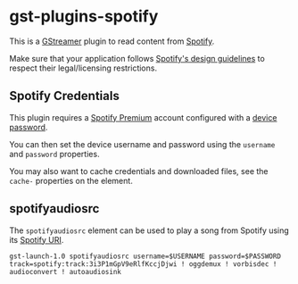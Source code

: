 # gst-plugins-spotify

This is a [GStreamer](https://gstreamer.freedesktop.org/) plugin to read content from
[Spotify](https://www.spotify.com/).

Make sure that your application follows [Spotify's design guidelines](https://developer.spotify.com/documentation/general/design-and-branding/)
to respect their legal/licensing restrictions.

## Spotify Credentials

This plugin requires a [Spotify Premium](https://www.spotify.com/premium/) account configured
with a [device password](https://www.spotify.com/us/account/set-device-password/).

You can then set the device username and password using the `username` and `password` properties.

You may also want to cache credentials and downloaded files, see the `cache-` properties on the element.

## spotifyaudiosrc

The `spotifyaudiosrc` element can be used to play a song from Spotify using its [Spotify URI](https://community.spotify.com/t5/FAQs/What-s-a-Spotify-URI/ta-p/919201).

```
gst-launch-1.0 spotifyaudiosrc username=$USERNAME password=$PASSWORD track=spotify:track:3i3P1mGpV9eRlfKccjDjwi ! oggdemux ! vorbisdec ! audioconvert ! autoaudiosink
```
